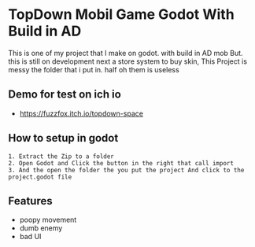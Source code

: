 
# TopDown Mobil Game Godot With Build in AD

This is one of my project that I make on godot. with build in AD mob 
But. this is still on development next a store system to buy skin,
This Project is messy the folder that i put in. half oh them is useless




## Demo for test on ich io
- https://fuzzfox.itch.io/topdown-space



## How to setup in godot
    1. Extract the Zip to a folder
    2. Open Godot and Click the button in the right that call import
    3. And the open the folder the you put the project And click to the project.godot file


## Features
- poopy movement
- dumb enemy
- bad UI

